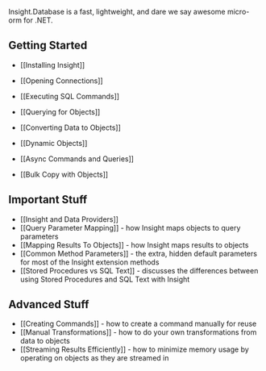 Insight.Database is a fast, lightweight, and dare we say awesome micro-orm for .NET.

## Getting Started ##
* [[Installing Insight]]
* [[Opening Connections]]

* [[Executing SQL Commands]]
* [[Querying for Objects]]
* [[Converting Data to Objects]]
* [[Dynamic Objects]]
* [[Async Commands and Queries]]
* [[Bulk Copy with Objects]]

## Important Stuff ##
* [[Insight and Data Providers]]
* [[Query Parameter Mapping]] - how Insight maps objects to query parameters
* [[Mapping Results To Objects]] - how Insight maps results to objects
* [[Common Method Parameters]] - the extra, hidden default parameters for most of the Insight extension methods
* [[Stored Procedures vs SQL Text]] - discusses the differences between using Stored Procedures and SQL Text with Insight

## Advanced Stuff ##
* [[Creating Commands]] - how to create a command manually for reuse
* [[Manual Transformations]] - how to do your own transformations from data to objects
* [[Streaming Results Efficiently]] - how to minimize memory usage by operating on objects as they are streamed in

